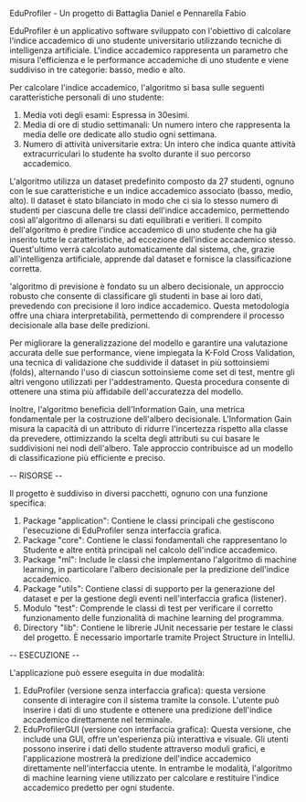 EduProfiler - Un progetto di Battaglia Daniel e Pennarella Fabio

EduProfiler è un applicativo software sviluppato con l'obiettivo di calcolare l'indice accademico di uno studente universitario utilizzando tecniche di intelligenza artificiale. L'indice accademico rappresenta un parametro che misura l'efficienza e le performance accademiche di uno studente e viene suddiviso in tre categorie: basso, medio e alto.

Per calcolare l'indice accademico, l'algoritmo si basa sulle seguenti caratteristiche personali di uno studente:
1) Media voti degli esami: Espressa in 30esimi.
2) Media di ore di studio settimanali: Un numero intero che rappresenta la media delle ore dedicate allo studio ogni settimana.
3) Numero di attività universitarie extra: Un intero che indica quante attività extracurriculari lo studente ha svolto durante il suo percorso accademico.

L'algoritmo utilizza un dataset predefinito composto da 27 studenti, ognuno con le sue caratteristiche e un indice accademico associato (basso, medio, alto). Il dataset è stato bilanciato in modo che ci sia lo stesso numero di studenti per ciascuna delle tre classi dell'indice accademico, permettendo così all'algoritmo di allenarsi su dati equilibrati e veritieri.
Il compito dell'algoritmo è predire l'indice accademico di uno studente che ha già inserito tutte le caratteristiche, ad eccezione dell'indice accademico stesso. Quest'ultimo verrà calcolato automaticamente dal sistema, che, grazie all'intelligenza artificiale, apprende dal dataset e fornisce la classificazione corretta.

'algoritmo di previsione è fondato su un albero decisionale, un approccio robusto che consente di classificare gli studenti in base ai loro dati, prevedendo con precisione il loro indice accademico. Questa metodologia offre una chiara interpretabilità, permettendo di comprendere il processo decisionale alla base delle predizioni.

Per migliorare la generalizzazione del modello e garantire una valutazione accurata delle sue performance, viene impiegata la K-Fold Cross Validation, una tecnica di validazione che suddivide il dataset in più sottoinsiemi (folds), alternando l'uso di ciascun sottoinsieme come set di test, mentre gli altri vengono utilizzati per l'addestramento. Questa procedura consente di ottenere una stima più affidabile dell'accuratezza del modello.

Inoltre, l'algoritmo beneficia dell'Information Gain, una metrica fondamentale per la costruzione dell'albero decisionale. L'Information Gain misura la capacità di un attributo di ridurre l'incertezza rispetto alla classe da prevedere, ottimizzando la scelta degli attributi su cui basare le suddivisioni nei nodi dell'albero. Tale approccio contribuisce ad un modello di classificazione più efficiente e preciso.

-- RISORSE --

Il progetto è suddiviso in diversi pacchetti, ognuno con una funzione specifica:
1.	Package "application": Contiene le classi principali che gestiscono l'esecuzione di EduProfiler senza interfaccia grafica.
2.	Package "core": Contiene le classi fondamentali che rappresentano lo Studente e altre entità principali nel calcolo dell'indice accademico.
3.	Package "ml": Include le classi che implementano l'algoritmo di machine learning, in particolare l'albero decisionale per la predizione dell'indice accademico.
4.	Package "utils": Contiene classi di supporto per la generazione del dataset e per la gestione degli eventi nell'interfaccia grafica (listener).
5.	Modulo "test": Comprende le classi di test per verificare il corretto funzionamento delle funzionalità di machine learning del programma.
6.	Directory "lib": Contiene le librerie JUnit necessarie per testare le classi del progetto. È necessario importarle tramite Project Structure in IntelliJ.

-- ESECUZIONE --

L'applicazione può essere eseguita in due modalità:
1.	EduProfiler (versione senza interfaccia grafica): questa versione consente di interagire con il sistema tramite la console. L'utente può inserire i dati di uno studente e ottenere una predizione dell'indice accademico direttamente nel terminale.
2.	EduProfilerGUI (versione con interfaccia grafica): Questa versione, che include una GUI, offre un'esperienza più interattiva e visuale. Gli utenti possono inserire i dati dello studente attraverso moduli grafici, e l'applicazione mostrerà la predizione dell'indice accademico direttamente nell'interfaccia utente.
In entrambe le modalità, l'algoritmo di machine learning viene utilizzato per calcolare e restituire l'indice accademico predetto per ogni studente.

